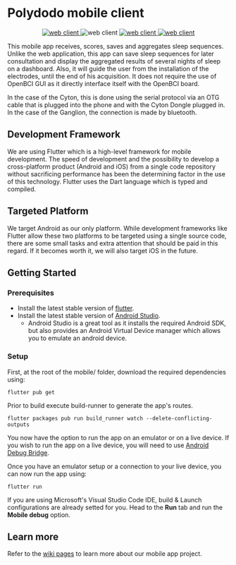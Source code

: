 # Polydodo mobile client

<p align="center">
   <a href="https://github.com/PolyCortex/polydodo/releases/latest/download/polydodo_app_android.apk">
    <img src="https://img.shields.io/badge/Get latest release-Android-3EDDC84?logo=Android"
         alt="web client">
  </a>
     <a>
    <img src="https://img.shields.io/badge/Future release-iOS-purple?logo=Apple"
         alt="web client">
  </a>
  <a href="https://github.com/dart-lang">
    <img src="https://img.shields.io/badge/Language-Dart-blue?logo=Dart"
         alt="web client">
  </a>
    <a href="https://flutter.dev/">
    <img src="https://img.shields.io/badge/Framework-Flutter-44D1fd?logo=Flutter"
         alt="web client">
  </a>
 </p>

This mobile app receives, scores, saves and aggregates sleep sequences. Unlike the web application, this app can save sleep sequences for later consultation and display the aggregated results of several nights of sleep on a dashboard. Also, it will guide the user from the installation of the electrodes, until the end of his acquisition. It does not require the use of OpenBCI GUI as it directly interface itself with the OpenBCI board.

In the case of the Cyton, this is done using the serial protocol via an OTG cable that is plugged into the phone and with the Cyton Dongle plugged in. In the case of the Ganglion, the connection is made by bluetooth.

## Development Framework

We are using Flutter which is a high-level framework for mobile development. The speed of development and the possibility to develop a cross-platform product (Android and iOS) from a single code repository without sacrificing performance has been the determining factor in the use of this technology. Flutter uses the Dart language which is typed and compiled.

## Targeted Platform

We target Android as our only platform. While development frameworks like Flutter allow these two platforms to be targeted using a single source code, there are some small tasks and extra attention that should be paid in this regard. If it becomes worth it, we will also target iOS in the future.

## Getting Started

### Prerequisites
- Install the latest stable version of [flutter](https://flutter.dev/docs/get-started/install/).
- Install the latest stable version of [Android Studio](https://developer.android.com/studio/index.html).
  - Android Studio is a great tool as it installs the required Android SDK, but also provides an Android Virtual Device manager which allows you to emulate an android device.

### Setup
First, at the root of the mobile/ folder, download the required dependencies using:
```
flutter pub get
```

Prior to build execute build-runner to generate the app's routes.  
```
flutter packages pub run build_runner watch --delete-conflicting-outputs
```

You now have the option to run the app on an emulator or on a live device. If you wish to run the app on a live device, you will need to use [Android Debug Bridge](https://developer.android.com/studio/command-line/adb).

Once you have an emulator setup or a connection to your live device, you can now run the app using:
```
flutter run
```
If you are using Microsoft's Visual Studio Code IDE, build & Launch configurations are already setted for you. Head to the **Run** tab and run the **Mobile debug** option.

## Learn more

Refer to the [wiki pages](https://github.com/PolyCortex/polydodo/wiki) to learn more about our mobile app project.
